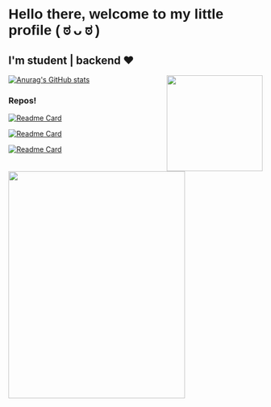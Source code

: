 <h1 style="font-family:sans-serif">Hello there, welcome to my little profile ( ಠ ᴗ ಠ )</h1>

<h2>I'm student | backend ♥ </h2>
 

[![Anurag's GitHub stats](https://github-readme-stats.vercel.app/api?username=JBunCE&theme=blue-green&show_icons=true)](https://github.com/JBunCE)
 <img src="https://user-images.githubusercontent.com/62081821/215634596-2c7c1ebe-7823-404d-b4c0-8e483291c32b.jpg" align="right" height="190" width="190"/> 


### Repos!

<img src="https://user-images.githubusercontent.com/62081821/182004281-0d4687eb-be94-4118-913b-1ed19c955649.png" align="left" height="450" width="350"/>

[![Readme Card](https://github-readme-stats.vercel.app/api/pin/?username=JBunCE&repo=Cone-Bot&theme=blue-green)](https://github.com/JBunCE/Cone-Bot)

[![Readme Card](https://github-readme-stats.vercel.app/api/pin/?username=JBunCE&repo=Project-E&theme=blue-green)](https://github.com/JBunCE/Project-E)

[![Readme Card](https://github-readme-stats.vercel.app/api/pin/?username=JBunCE&repo=chat-TCP&theme=blue-green)](https://github.com/JBunCE/Chat-TCP)

<!--
 ### A little project with JS/API-REST and some of Electron
[![Readme Card](https://github-readme-stats.vercel.app/api/pin/?username=srsalchicha&repo=Comanayer-State&theme=blue-green)](https://github.com/SrSalchicha/Comanayer-State)
 My apps for W11 on C#: CommingSoon -->

<!--
**SrSalchicha/SrSalchicha** is a ✨ _special_ ✨ repository because its `README.md` (this file) appears on your GitHub profile.

Here are some ideas to get you started:

- 🔭 I’m currently working on ...
- 🌱 I’m currently learning ...
- 👯 I’m looking to collaborate on ...
- 🤔 I’m looking for help with ...
- 💬 Ask me about ...
- 📫 How to reach me: ...
- 😄 Pronouns: ...
- ⚡ Fun fact: ...
-->

